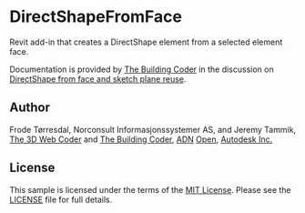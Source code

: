 # DirectShapeFromFace

Revit add-in that creates a DirectShape element from a selected element face.

Documentation is provided by
[The Building Coder](http://thebuildingcoder.typepad.com) in the discussion on
[DirectShape from face and sketch plane reuse](http://thebuildingcoder.typepad.com/blog/2015/09/directshape-from-face-and-sketch-plane-reuse.html).


## Author

Frode Tørresdal, Norconsult Informasjonssystemer AS, and
Jeremy Tammik,
[The 3D Web Coder](http://the3dwebcoder.typepad.com) and
[The Building Coder](http://thebuildingcoder.typepad.com),
[ADN](http://www.autodesk.com/adn)
[Open](http://www.autodesk.com/adnopen),
[Autodesk Inc.](http://www.autodesk.com)


## License

This sample is licensed under the terms of the [MIT License](http://opensource.org/licenses/MIT).
Please see the [LICENSE](LICENSE) file for full details.
